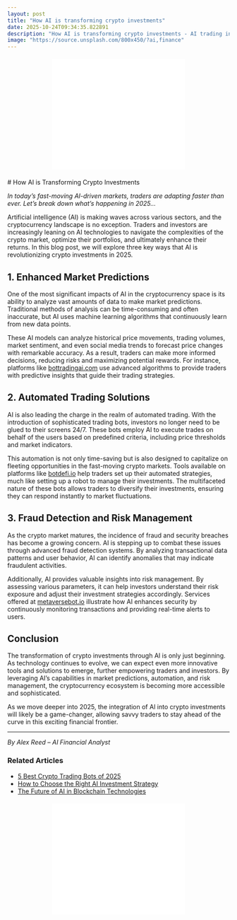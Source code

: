 ```yaml
---
layout: post
title: "How AI is transforming crypto investments"
date: 2025-10-24T09:34:35.822891
description: "How AI is transforming crypto investments - AI trading insights"
image: "https://source.unsplash.com/800x450/?ai,finance"
---
```

<!-- Ad -->
<div class="ad-banner" style="text-align:center;margin:20px auto;">
  <script async="async" data-cfasync="false"
    src="//pl27891709.effectivegatecpm.com/4955a0184593e15cf0c89752f04aab3a/invoke.js">
  </script>
  <div id="container-4955a0184593e15cf0c89752f04aab3a"></div>
  <iframe src="//pl27891709.effectivegatecpm.com/4955a0184593e15cf0c89752f04aab3a/invoke.js" 
    style="width:300px;height:250px;border:none;overflow:hidden;"></iframe>
</div>
# How AI is Transforming Crypto Investments

_In today’s fast-moving AI-driven markets, traders are adapting faster than ever. Let’s break down what’s happening in 2025..._

Artificial intelligence (AI) is making waves across various sectors, and the cryptocurrency landscape is no exception. Traders and investors are increasingly leaning on AI technologies to navigate the complexities of the crypto market, optimize their portfolios, and ultimately enhance their returns. In this blog post, we will explore three key ways that AI is revolutionizing crypto investments in 2025.

## 1. Enhanced Market Predictions

One of the most significant impacts of AI in the cryptocurrency space is its ability to analyze vast amounts of data to make market predictions. Traditional methods of analysis can be time-consuming and often inaccurate, but AI uses machine learning algorithms that continuously learn from new data points.

These AI models can analyze historical price movements, trading volumes, market sentiment, and even social media trends to forecast price changes with remarkable accuracy. As a result, traders can make more informed decisions, reducing risks and maximizing potential rewards. For instance, platforms like [bottradingai.com](https://bottradingai.com) use advanced algorithms to provide traders with predictive insights that guide their trading strategies.

## 2. Automated Trading Solutions

AI is also leading the charge in the realm of automated trading. With the introduction of sophisticated trading bots, investors no longer need to be glued to their screens 24/7. These bots employ AI to execute trades on behalf of the users based on predefined criteria, including price thresholds and market indicators.

This automation is not only time-saving but is also designed to capitalize on fleeting opportunities in the fast-moving crypto markets. Tools available on platforms like [botdefi.io](https://botdefi.io) help traders set up their automated strategies, much like setting up a robot to manage their investments. The multifaceted nature of these bots allows traders to diversify their investments, ensuring they can respond instantly to market fluctuations.

## 3. Fraud Detection and Risk Management

As the crypto market matures, the incidence of fraud and security breaches has become a growing concern. AI is stepping up to combat these issues through advanced fraud detection systems. By analyzing transactional data patterns and user behavior, AI can identify anomalies that may indicate fraudulent activities.

Additionally, AI provides valuable insights into risk management. By assessing various parameters, it can help investors understand their risk exposure and adjust their investment strategies accordingly. Services offered at [metaversebot.io](https://metaversebot.io) illustrate how AI enhances security by continuously monitoring transactions and providing real-time alerts to users.

## Conclusion

The transformation of crypto investments through AI is only just beginning. As technology continues to evolve, we can expect even more innovative tools and solutions to emerge, further empowering traders and investors. By leveraging AI’s capabilities in market predictions, automation, and risk management, the cryptocurrency ecosystem is becoming more accessible and sophisticated. 

As we move deeper into 2025, the integration of AI into crypto investments will likely be a game-changer, allowing savvy traders to stay ahead of the curve in this exciting financial frontier.

---

_By Alex Reed – AI Financial Analyst_

### Related Articles
- [5 Best Crypto Trading Bots of 2025](#)
- [How to Choose the Right AI Investment Strategy](#)
- [The Future of AI in Blockchain Technologies](#)

<!-- Ad -->
<div class="ad-banner" style="text-align:center;margin:20px auto;">
  <script async="async" data-cfasync="false"
    src="//pl27891709.effectivegatecpm.com/4955a0184593e15cf0c89752f04aab3a/invoke.js">
  </script>
  <div id="container-4955a0184593e15cf0c89752f04aab3a"></div>
  <iframe src="//pl27891709.effectivegatecpm.com/4955a0184593e15cf0c89752f04aab3a/invoke.js" 
    style="width:300px;height:250px;border:none;overflow:hidden;"></iframe>
</div>